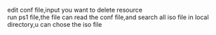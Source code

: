 edit conf file,input you want to delete resource  
run ps1 file,the file can read the conf file,and search all iso file in local directory,u can chose the iso file
